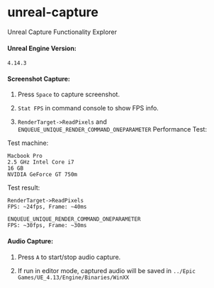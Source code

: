 # unreal-capture
Unreal Capture Functionality Explorer

#### Unreal Engine Version:
```
4.14.3
```

#### Screenshot Capture:
1. Press ```Space``` to capture screenshot.

2. ```Stat FPS``` in command console to show FPS info. 

3. ```RenderTarget->ReadPixels``` and ```ENQUEUE_UNIQUE_RENDER_COMMAND_ONEPARAMETER``` Performance Test:

Test machine:
```
Macbook Pro
2.5 GHz Intel Core i7
16 GB
NVIDIA GeForce GT 750m
```

Test result:
```
RenderTarget->ReadPixels
FPS: ~24fps, Frame: ~40ms

ENQUEUE_UNIQUE_RENDER_COMMAND_ONEPARAMETER
FPS: ~30fps, Frame: ~30ms
```

#### Audio Capture:
1. Press ```A``` to start/stop audio capture.

2. If run in editor mode, captured audio will be saved in ```../Epic Games/UE_4.13/Engine/Binaries/WinXX```
